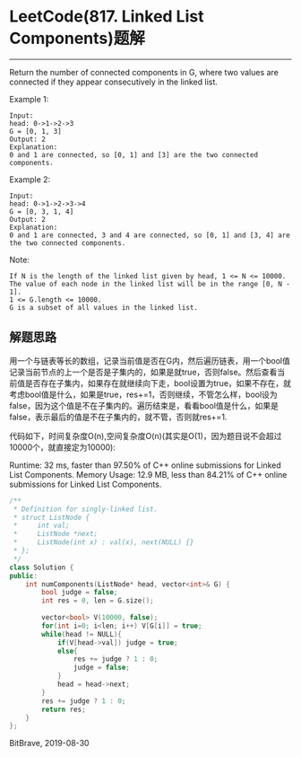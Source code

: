 # LeetCode(817. Linked List Components)题解
------
Return the number of connected components in G, where two values are connected if they appear consecutively in the linked list.

Example 1:

    Input: 
    head: 0->1->2->3
    G = [0, 1, 3]
    Output: 2
    Explanation: 
    0 and 1 are connected, so [0, 1] and [3] are the two connected components.
Example 2:

    Input: 
    head: 0->1->2->3->4
    G = [0, 3, 1, 4]
    Output: 2
    Explanation: 
    0 and 1 are connected, 3 and 4 are connected, so [0, 1] and [3, 4] are the two connected components.
Note:

    If N is the length of the linked list given by head, 1 <= N <= 10000.
    The value of each node in the linked list will be in the range [0, N - 1].
    1 <= G.length <= 10000.
    G is a subset of all values in the linked list.

## 解题思路
用一个与链表等长的数组，记录当前值是否在G内，然后遍历链表，用一个bool值记录当前节点的上一个是否是子集内的，如果是就true，否则false。然后查看当前值是否存在子集内，如果存在就继续向下走，bool设置为true，如果不存在，就考虑bool值是什么，如果是true，res+=1，否则继续，不管怎么样，bool设为false，因为这个值是不在子集内的。遍历结束是，看看bool值是什么，如果是false，表示最后的值是不在子集内的，就不管，否则就res+=1.

代码如下，时间复杂度O(n),空间复杂度O(n)(其实是O(1)，因为题目说不会超过10000个，就直接定为10000):

Runtime: 32 ms, faster than 97.50% of C++ online submissions for Linked List Components.
Memory Usage: 12.9 MB, less than 84.21% of C++ online submissions for Linked List Components.

```c++
/**
 * Definition for singly-linked list.
 * struct ListNode {
 *     int val;
 *     ListNode *next;
 *     ListNode(int x) : val(x), next(NULL) {}
 * };
 */
class Solution {
public:
    int numComponents(ListNode* head, vector<int>& G) {
        bool judge = false;
        int res = 0, len = G.size();
        
        vector<bool> V(10000, false);
        for(int i=0; i<len; i++) V[G[i]] = true;
        while(head != NULL){
            if(V[head->val]) judge = true;
            else{
                res += judge ? 1 : 0;
                judge = false;
            }
            head = head->next;
        }
        res += judge ? 1 : 0;
        return res;
    }
};
```

BitBrave, 2019-08-30